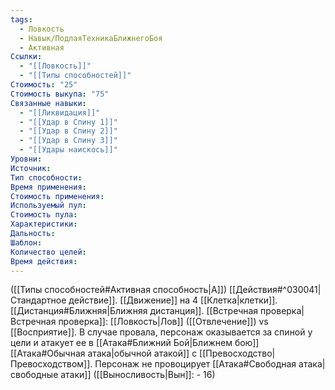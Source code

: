 ```yaml
---
tags:
  - Ловкость
  - Навык/ПодлаяТехникаБлижнегоБоя
  - Активная
Ссылки:
  - "[[Ловкость]]"
  - "[[Типы способностей]]"
Стоимость: "25"
Стоимость выкупа: "75"
Связанные навыки:
  - "[[Ликвидация]]"
  - "[[Удар в Спину 1]]"
  - "[[Удар в Спину 2]]"
  - "[[Удар в Спину 3]]"
  - "[[Удары наискось]]"
Уровни:
Источник:
Тип способности:
Время применения:
Стоимость применения:
Используемый пул:
Стоимость пула:
Характеристики:
Дальность:
Шаблон:
Количество целей:
Время действия:
---
```

([[Типы способностей#Активная способность|А]]) [[Действия#^030041|Стандартное действие]]. 
[[Движение]] на 4 [[Клетка|клетки]]. [[Дистанция#Ближняя|Ближняя дистанция]]. [[Встречная проверка|Встречная проверка]]:
[[Ловкость|Лов]] ([[Отвлечение]]) vs [[Восприятие]]. В случае провала, персонаж оказывается за спиной у цели и атакует ее в [[Атака#Ближний Бой|Ближнем бою]] [[Атака#Обычная атака|обычной атакой]] с [[Превосходство|Превосходством]]. Персонаж не провоцирует [[Атака#Свободная атака|свободные атаки]] ([[Выносливость|Вын]]: - 16)